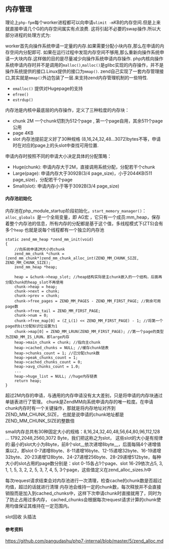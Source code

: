 ## 内存管理

理论上`php-fpm`每个worker进程都可以向申请`ulimit -m`KB的内存空间.但是上来就直接申请几个G的内存空间属实有点浪费.
这将引起不必要的swap操作.所以大部分进程的处理方式为:

worker首先向操作系统申请一定量的内存.如果需要分配小块内存,那么在申请的内存空间内分配即可.
如果在运行过程中发现内存空间不够用,那么重新向操作系统申请一大块内存.这样做的目的是尽量减少向操作系统申请内存操作.
php内核向操作系统申请内存时并不是调用的`malloc()`,`malloc()`是glibc实现的内存操作，并不是操作系统提供的接口.Linux提供的接口为`mmap()`.
zend自己实现了一套内存管理接口,其实就是`mmap()`外边包装了一层.来支持zend内存管理机制的一些特性.

 - `emalloc()` 提供对Hugepage的支持 
 - `efree()`
 - `estrdup()`

内存池是内核中最底层的内存操作，定义了三种粒度的内存块：

 - chunk 2M 一个chunk切割为512个page , 第一个page自用，其余511个page公用
 - page  4KB
 - slot  内存池提前定义好了30种规格 (8,16,24,32,48...3072)bytes不等，申请时在对应的page上的头slot中查找可用位置.

申请内存时按照不同的申请大小决定具体的分配策略：

 - Huge(chunk): 申请内存大于2M，直接调用系统分配，分配若干个chunk
 - Large(page): 申请内存大于3092B(3/4 page_size)，小于2044KB(511 page_size)，分配若干个page
 - Small(slot): 申请内存小于等于3092B(3/4 page_size)

#### 内存池初始化

内存池在php_module_startup阶段初始化，`start_memory_manager()`：
`alloc_globals `是一个全局变量，即 AG宏 ，它只有一个成员:mm_heap，保存着整个内存池的信息，所有内存的分配都是基于这个值，多线程模式下(ZTS)会有多个`heap`
也就是说每个线程都有一个独立的内存池

	static zend_mm_heap *zend_mm_init(void)
	{
	    //向系统申请2M大小的chunk
	    zend_mm_chunk *chunk = (zend_mm_chunk*)zend_mm_chunk_alloc_int(ZEND_MM_CHUNK_SIZE, ZEND_MM_CHUNK_SIZE);
	    zend_mm_heap *heap;

	    heap = &chunk->heap_slot; //heap结构实际是主chunk嵌入的一个结构，后面再分配chunk的heap_slot不再使用
	    chunk->heap = heap;
	    chunk->next = chunk;
	    chunk->prev = chunk;
	    chunk->free_pages = ZEND_MM_PAGES - ZEND_MM_FIRST_PAGE; //剩余可用page数
	    chunk->free_tail = ZEND_MM_FIRST_PAGE;
	    chunk->num = 0;
	    chunk->free_map[0] = (Z_L(1) << ZEND_MM_FIRST_PAGE) - 1; //将第一个page的bit分配标识位设置为1
	    chunk->map[0] = ZEND_MM_LRUN(ZEND_MM_FIRST_PAGE); //第一个page的类型为ZEND_MM_IS_LRUN，即large内存
	    heap->main_chunk = chunk; //指向主chunk
	    heap->cached_chunks = NULL; //缓存chunk链表
	    heap->chunks_count = 1; //已分配chunk数
	    heap->peak_chunks_count = 1;
	    heap->cached_chunks_count = 0;
	    heap->avg_chunks_count = 1.0;
	    ...
	    heap->huge_list = NULL; //huge内存链表
	    return heap;
	}


超过2M内存的申请，与通用的内存申请没有太大差别，只是将申请的内存块通过单链表进行了管理。
chunk是ZendMM向系统申请内存的唯一粒度。在申请chunk内存时有一个关键操作，那就是将内存地址对齐到ZEND_MM_CHUNK_SIZE，
也就是说申请的chunk地址都是ZEND_MM_CHUNK_SIZE的整数倍

small内存总共有30种固定大小的规格：8,16,24,32,40,48,56,64,80,96,112,128 ... 1792,2048,2560,3072 Byte，我们把这称之为slot，
这些slot的大小是有规律的:最小的slot大小为8byte，前8个slot__依次递增8byte__，后面每隔4个递增值乘以2，即slot 0-7递增8byte、8-11递增16byte、12-15递增32byte、16-19递增32byte、20-23递增128byte、24-27递增256byte、28-29递增512byte，每种大小的slot占用的page数分别是：slot 0-15各占1个page、slot 16-29依次占5, 3, 1, 1, 5, 3, 2, 2, 5, 3, 7, 4, 5, 3个page，这些值定义在zend_alloc_sizes.h中

每次request请求结束会对内存池进行一次清理，检查cache的chunk数是否超过均值，超过的话就进行清理
内存池会维持一定的chunk数，每次释放并不会直接销毁而是加入到cached_chunks中，这样下次申请chunk时直接就用了，同时为了防止占用过多内存，
cached_chunks会根据每次request请求计算的chunk使用均值保证其维持在一定范围内。

slot回收 头插法

#### 参考资料

https://github.com/pangudashu/php7-internal/blob/master/5/zend_alloc.md
